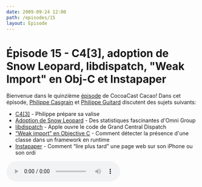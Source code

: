 ```yaml
---
date: 2009-09-24 12:00
path: /episodes/15
layout: Episode
---
```

# Épisode 15 - C4[3], adoption de Snow Leopard, libdispatch, \"Weak Import\" en Obj-C et Instapaper
<p>Bienvenue dans le quinzième <a href="https://archive.org/download/cacaocast/cacaocast_15.mp3" title="CocoaCast Cacao Episode 15">épisode</a> de CocoaCast Cacao! Dans cet épisode, <a href="http://www.twitter.com/philippec" title="Philippe Casgrain sur Twitter">Philippe Casgrain</a> et <a href="http://www.twitter.com/philippeguitard" title="Philippe Guitard sur Twitter">Philippe Guitard</a> discutent des sujets suivants:</p>
<ul><li><a href="http://rentzsch.com/c4/threeOpen" title="C4[3]">C4[3]</a> - Philippe prépare sa valise</li>
<li><a href="http://update.omnigroup.com/" title="Adoption de Snow Leopard">Adoption de Snow Leopard</a> - Des statistiques fascinantes d'Omni Group</li>
<li><a href="http://libdispatch.macosforge.org/" title="libdispatch">libdispatch</a> - Apple ouvre le code de Grand Central Dispatch</li>
<li><a href="http://sealiesoftware.com/blog/archive/2009/09/09/objc_explain_Weak-import_classes.html" title="'Weak import' en Objective C">&ldquo;Weak import&rdquo; en Objective C</a> - Comment détecter la présence d'une classe dans un framework en runtime</li>
<li><a href="http://www.instapaper.com/" title="Instapaper">Instapaper</a> - Comment &ldquo;lire plus tard&rdquo; une page web sur son iPhone ou son ordi</li>
</ul>
<p><audio controls><source src="https://archive.org/download/cacaocast/cacaocast_15.mp3" type="audio/mpeg"><source src="https://archive.org/download/cacaocast/cacaocast_15.mp3" type="audio/mp4">Votre navigateur ne supporte pas l'élément audio / Your browser does not support the audio element.</audio></p>
